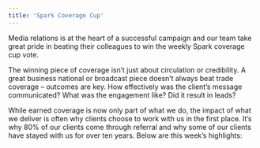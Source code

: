 ```yaml
---
title: 'Spark Coverage Cup'
---
```


Media relations is at the heart of a successful campaign and our team take great pride in beating their colleagues to win the weekly Spark coverage cup vote.

The winning piece of coverage isn’t just about circulation or credibility. A great business national or broadcast piece doesn’t always beat trade coverage – outcomes are key. How effectively was the client’s message communicated? What was the engagement like? Did it result in leads?

While earned coverage is now only part of what we do, the impact of what we deliver is often why clients choose to work with us in the first place. It’s why 80% of our clients come through referral and why some of our clients have stayed with us for over ten years. Below are this week’s highlights: